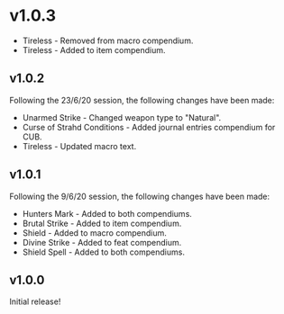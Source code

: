 # v1.0.3

- Tireless - Removed from macro compendium.
- Tireless - Added to item compendium.

## v1.0.2

Following the 23/6/20 session, the following changes have been made:

- Unarmed Strike - Changed weapon type to "Natural".
- Curse of Strahd Conditions - Added journal entries compendium for CUB.
- Tireless - Updated macro text.

## v1.0.1 

Following the 9/6/20 session, the following changes have been made:

- Hunters Mark - Added to both compendiums.
- Brutal Strike - Added to item compendium.
- Shield - Added to macro compendium.
- Divine Strike - Added to feat compendium.
- Shield Spell - Added to both compendiums.

## v1.0.0

Initial release!
